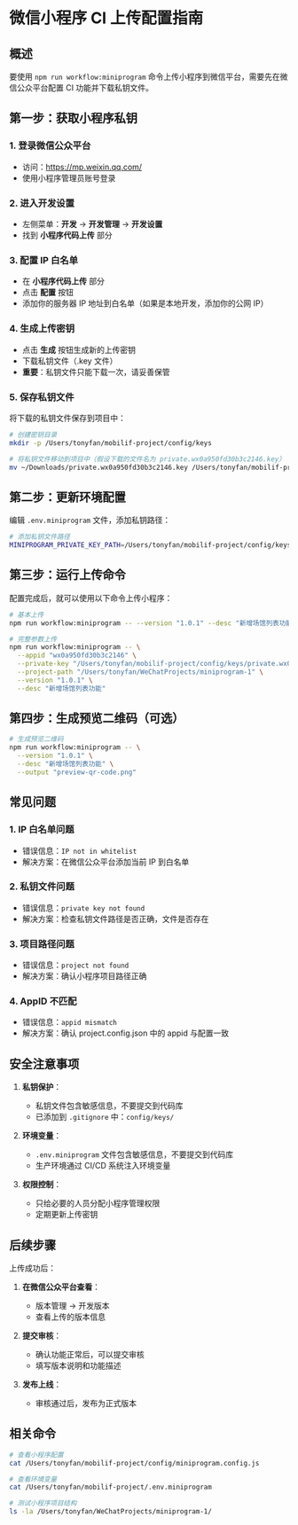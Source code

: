 # 微信小程序 CI 上传配置指南

## 概述

要使用 `npm run workflow:miniprogram` 命令上传小程序到微信平台，需要先在微信公众平台配置 CI 功能并下载私钥文件。

## 第一步：获取小程序私钥

### 1. 登录微信公众平台
- 访问：https://mp.weixin.qq.com/
- 使用小程序管理员账号登录

### 2. 进入开发设置
- 左侧菜单：**开发** → **开发管理** → **开发设置**
- 找到 **小程序代码上传** 部分

### 3. 配置 IP 白名单
- 在 **小程序代码上传** 部分
- 点击 **配置** 按钮
- 添加你的服务器 IP 地址到白名单（如果是本地开发，添加你的公网 IP）

### 4. 生成上传密钥
- 点击 **生成** 按钮生成新的上传密钥
- 下载私钥文件（.key 文件）
- **重要**：私钥文件只能下载一次，请妥善保管

### 5. 保存私钥文件
将下载的私钥文件保存到项目中：
```bash
# 创建密钥目录
mkdir -p /Users/tonyfan/mobilif-project/config/keys

# 将私钥文件移动到项目中（假设下载的文件名为 private.wx0a950fd30b3c2146.key）
mv ~/Downloads/private.wx0a950fd30b3c2146.key /Users/tonyfan/mobilif-project/config/keys/
```

## 第二步：更新环境配置

编辑 `.env.miniprogram` 文件，添加私钥路径：

```bash
# 添加私钥文件路径
MINIPROGRAM_PRIVATE_KEY_PATH=/Users/tonyfan/mobilif-project/config/keys/private.wx0a950fd30b3c2146.key
```

## 第三步：运行上传命令

配置完成后，就可以使用以下命令上传小程序：

```bash
# 基本上传
npm run workflow:miniprogram -- --version "1.0.1" --desc "新增场馆列表功能"

# 完整参数上传
npm run workflow:miniprogram -- \
  --appid "wx0a950fd30b3c2146" \
  --private-key "/Users/tonyfan/mobilif-project/config/keys/private.wx0a950fd30b3c2146.key" \
  --project-path "/Users/tonyfan/WeChatProjects/miniprogram-1" \
  --version "1.0.1" \
  --desc "新增场馆列表功能"
```

## 第四步：生成预览二维码（可选）

```bash
# 生成预览二维码
npm run workflow:miniprogram -- \
  --version "1.0.1" \
  --desc "新增场馆列表功能" \
  --output "preview-qr-code.png"
```

## 常见问题

### 1. IP 白名单问题
- 错误信息：`IP not in whitelist`
- 解决方案：在微信公众平台添加当前 IP 到白名单

### 2. 私钥文件问题
- 错误信息：`private key not found`
- 解决方案：检查私钥文件路径是否正确，文件是否存在

### 3. 项目路径问题
- 错误信息：`project not found`
- 解决方案：确认小程序项目路径正确

### 4. AppID 不匹配
- 错误信息：`appid mismatch`
- 解决方案：确认 project.config.json 中的 appid 与配置一致

## 安全注意事项

1. **私钥保护**：
   - 私钥文件包含敏感信息，不要提交到代码库
   - 已添加到 `.gitignore` 中：`config/keys/`

2. **环境变量**：
   - `.env.miniprogram` 文件包含敏感信息，不要提交到代码库
   - 生产环境通过 CI/CD 系统注入环境变量

3. **权限控制**：
   - 只给必要的人员分配小程序管理权限
   - 定期更新上传密钥

## 后续步骤

上传成功后：

1. **在微信公众平台查看**：
   - 版本管理 → 开发版本
   - 查看上传的版本信息

2. **提交审核**：
   - 确认功能正常后，可以提交审核
   - 填写版本说明和功能描述

3. **发布上线**：
   - 审核通过后，发布为正式版本

## 相关命令

```bash
# 查看小程序配置
cat /Users/tonyfan/mobilif-project/config/miniprogram.config.js

# 查看环境变量
cat /Users/tonyfan/mobilif-project/.env.miniprogram

# 测试小程序项目结构
ls -la /Users/tonyfan/WeChatProjects/miniprogram-1/
```